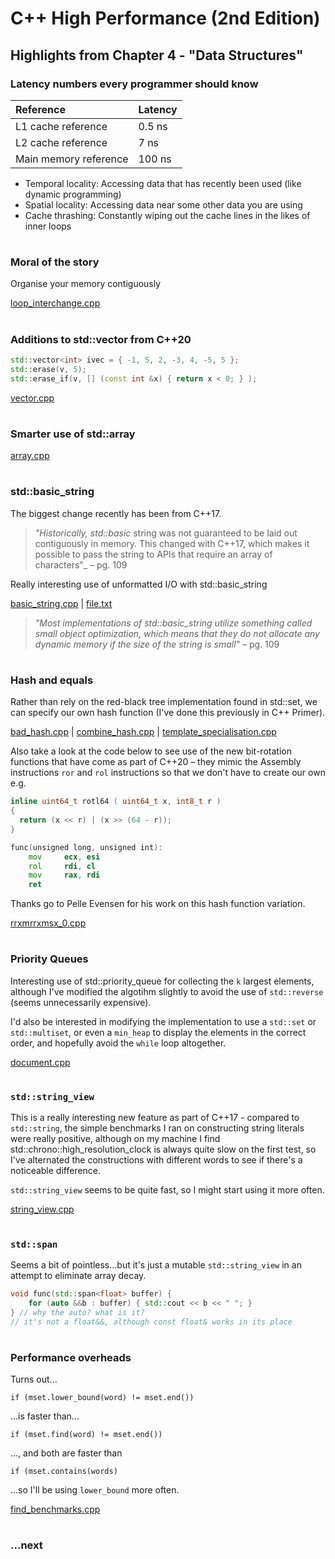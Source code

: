 # C++ High Performance (2nd Edition)

## Highlights from Chapter 4 - "Data Structures"

### Latency numbers every programmer should know

| Reference             | Latency  |
| :--- | --- |
| L1 cache reference    |   0.5 ns |
| L2 cache reference    |   7   ns |
| Main memory reference | 100   ns |

* Temporal locality: Accessing data that has recently been used (like dynamic programming)
* Spatial locality: Accessing data near some other data you are using
* Cache thrashing: Constantly wiping out the cache lines in the likes of inner loops
#
### Moral of the story
Organise your memory contiguously

[loop_interchange.cpp](loop_interchange.cpp)
#
### Additions to std::vector from C++20
```cpp
std::vector<int> ivec = { -1, 5, 2, -3, 4, -5, 5 };
std::erase(v, 5);
std::erase_if(v, [] (const int &x) { return x < 0; } );
```
[vector.cpp](vector.cpp)
#
### Smarter use of std::array
[array.cpp](array.cpp)
#
### std::basic_string
The biggest change recently has been from C++17.

> _"Historically, std::basic_ string was not guaranteed to be laid out contiguously in memory. This changed with C++17, which makes it possible to pass the string to APIs that require an array of characters"_ – pg. 109

Really interesting use of unformatted I/O with std::basic_string

[basic_string.cpp](io/basic_string.cpp) | [file.txt](io/file.txt)

> _"Most implementations of std::basic_string utilize something called small object optimization, which means that they do not allocate any dynamic memory if the size of the string is small"_ – pg. 109
#
### Hash and equals
Rather than rely on the red-black tree implementation found in std::set, we can specify our own hash function (I've done this previously in C++ Primer).

[bad_hash.cpp](bad_has.cpp) | [combine_hash.cpp](combine_hash.cpp) | [template_specialisation.cpp](template_specialisation.cpp)

Also take a look at the code below to see use of the new bit-rotation functions that have come as part of C++20 – they mimic the Assembly instructions `ror` and `rol` instructions so that we don't have to create our own e.g.
```cpp
inline uint64_t rotl64 ( uint64_t x, int8_t r )
{
  return (x << r) | (x >> (64 - r));
}
```
```asm
func(unsigned long, unsigned int):
    mov     ecx, esi
    rol     rdi, cl
    mov     rax, rdi
    ret
```

Thanks go to Pelle Evensen for his work on this hash function variation.

[rrxmrrxmsx_0.cpp](rrxmrrxmsx_0.cpp)
#
### Priority Queues
Interesting use of std::priority_queue for collecting the `k` largest elements, although I've modified the algotihm slightly to avoid the use of `std::reverse` (seems unnecessarily expensive).

I'd also be interested in modifying the implementation to use a `std::set` or `std::multiset`, or even a `min_heap` to display the elements in the correct order, and hopefully avoid the `while` loop altogether.

[document.cpp](document.cpp)
#
### `std::string_view`
This is a really interesting new feature as part of C++17 - compared to `std::string`, the simple benchmarks I ran on constructing string literals were really positive, although on my machine I find std::chrono::high_resolution_clock is always quite slow on the first test, so I've alternated the constructions with different words to see if there's a noticeable difference.

`std::string_view` seems to be quite fast, so I might start using it more often.

[string_view.cpp](string_view.cpp)
#
### `std::span`
Seems a bit of pointless...but it's just a mutable `std::string_view` in an attempt to eliminate array decay.
```cpp
void func(std::span<float> buffer) {
    for (auto &&b : buffer) { std::cout << b << " "; }
} // why the auto? what is it?
// it's not a float&&, although const float& works in its place
```
#
### Performance overheads
Turns out...

`if (mset.lower_bound(word) != mset.end())`

...is faster than...

`if (mset.find(word) != mset.end())`

..., and both are faster than 

`if (mset.contains(words)`

...so I'll be using `lower_bound` more often.

[find_benchmarks.cpp](find_benchmarks.cpp)
#
### ...next
